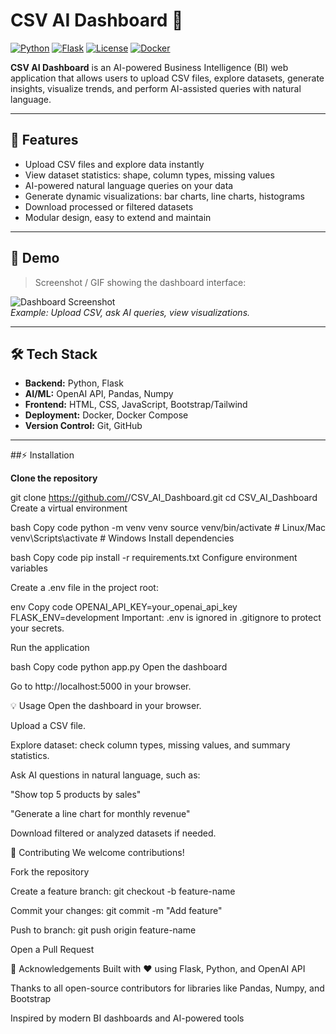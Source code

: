 # CSV AI Dashboard 🚀

[![Python](https://img.shields.io/badge/Python-3.11-blue.svg)](https://www.python.org/)
[![Flask](https://img.shields.io/badge/Flask-2.3-green.svg)](https://flask.palletsprojects.com/)
[![License](https://img.shields.io/badge/License-MIT-yellow.svg)](LICENSE)
[![Docker](https://img.shields.io/badge/Docker-Enabled-blue.svg)](https://www.docker.com/)

**CSV AI Dashboard** is an AI-powered Business Intelligence (BI) web application that allows users to upload CSV files, explore datasets, generate insights, visualize trends, and perform AI-assisted queries with natural language.  

---

## 🌟 Features

- Upload CSV files and explore data instantly  
- View dataset statistics: shape, column types, missing values  
- AI-powered natural language queries on your data  
- Generate dynamic visualizations: bar charts, line charts, histograms  
- Download processed or filtered datasets  
- Modular design, easy to extend and maintain  

---

## 🎨 Demo

> Screenshot / GIF showing the dashboard interface:

![Dashboard Screenshot](screenshots/dashboard.png)  
*Example: Upload CSV, ask AI queries, view visualizations.*

---

## 🛠️ Tech Stack

- **Backend:** Python, Flask  
- **AI/ML:** OpenAI API, Pandas, Numpy  
- **Frontend:** HTML, CSS, JavaScript, Bootstrap/Tailwind  
- **Deployment:** Docker, Docker Compose  
- **Version Control:** Git, GitHub  

---

##⚡ Installation

**Clone the repository**

git clone https://github.com/<your-username>/CSV_AI_Dashboard.git
cd CSV_AI_Dashboard
Create a virtual environment

bash
Copy code
python -m venv venv
source venv/bin/activate    # Linux/Mac
venv\Scripts\activate       # Windows
Install dependencies

bash
Copy code
pip install -r requirements.txt
Configure environment variables

Create a .env file in the project root:

env
Copy code
OPENAI_API_KEY=your_openai_api_key
FLASK_ENV=development
Important: .env is ignored in .gitignore to protect your secrets.

Run the application

bash
Copy code
python app.py
Open the dashboard

Go to http://localhost:5000 in your browser.




💡 Usage
Open the dashboard in your browser.

Upload a CSV file.

Explore dataset: check column types, missing values, and summary statistics.

Ask AI questions in natural language, such as:

"Show top 5 products by sales"

"Generate a line chart for monthly revenue"

Download filtered or analyzed datasets if needed.

🤝 Contributing
We welcome contributions!

Fork the repository

Create a feature branch: git checkout -b feature-name

Commit your changes: git commit -m "Add feature"

Push to branch: git push origin feature-name

Open a Pull Request



🙌 Acknowledgements
Built with ❤️ using Flask, Python, and OpenAI API

Thanks to all open-source contributors for libraries like Pandas, Numpy, and Bootstrap

Inspired by modern BI dashboards and AI-powered tools
